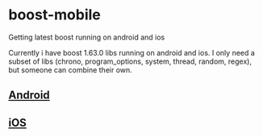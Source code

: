 # boost-mobile
Getting latest boost running on android and ios

Currently i have boost 1.63.0 libs running on android and ios. I only need a subset of libs (chrono, program_options, system, thread, random, regex), but someone can combine their own.

## [Android](README-android.md)
## [iOS](README-ios.md)
